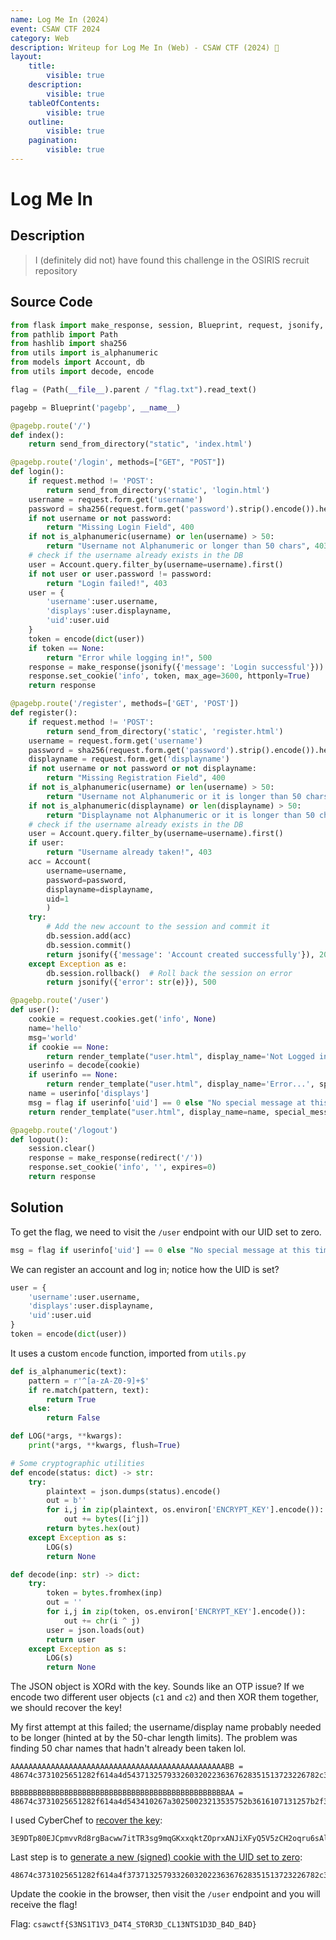 ```yaml
---
name: Log Me In (2024)
event: CSAW CTF 2024
category: Web
description: Writeup for Log Me In (Web) - CSAW CTF (2024) 💜
layout:
    title:
        visible: true
    description:
        visible: true
    tableOfContents:
        visible: true
    outline:
        visible: true
    pagination:
        visible: true
---
```


# Log Me In

## Description

> I (definitely did not) have found this challenge in the OSIRIS recruit repository

## Source Code


```python
from flask import make_response, session, Blueprint, request, jsonify, render_template, redirect, send_from_directory
from pathlib import Path
from hashlib import sha256
from utils import is_alphanumeric
from models import Account, db
from utils import decode, encode

flag = (Path(__file__).parent / "flag.txt").read_text()

pagebp = Blueprint('pagebp', __name__)

@pagebp.route('/')
def index():
    return send_from_directory("static", 'index.html')

@pagebp.route('/login', methods=["GET", "POST"])
def login():
    if request.method != 'POST':
        return send_from_directory('static', 'login.html')
    username = request.form.get('username')
    password = sha256(request.form.get('password').strip().encode()).hexdigest()
    if not username or not password:
        return "Missing Login Field", 400
    if not is_alphanumeric(username) or len(username) > 50:
        return "Username not Alphanumeric or longer than 50 chars", 403
    # check if the username already exists in the DB
    user = Account.query.filter_by(username=username).first()
    if not user or user.password != password:
        return "Login failed!", 403
    user = {
        'username':user.username,
        'displays':user.displayname,
        'uid':user.uid
    }
    token = encode(dict(user))
    if token == None:
        return "Error while logging in!", 500
    response = make_response(jsonify({'message': 'Login successful'}))
    response.set_cookie('info', token, max_age=3600, httponly=True)
    return response

@pagebp.route('/register', methods=['GET', 'POST'])
def register():
    if request.method != 'POST':
        return send_from_directory('static', 'register.html')
    username = request.form.get('username')
    password = sha256(request.form.get('password').strip().encode()).hexdigest()
    displayname = request.form.get('displayname')
    if not username or not password or not displayname:
        return "Missing Registration Field", 400
    if not is_alphanumeric(username) or len(username) > 50:
        return "Username not Alphanumeric or it is longer than 50 chars", 403
    if not is_alphanumeric(displayname) or len(displayname) > 50:
        return "Displayname not Alphanumeric or it is longer than 50 chars", 403
    # check if the username already exists in the DB
    user = Account.query.filter_by(username=username).first()
    if user:
        return "Username already taken!", 403
    acc = Account(
        username=username,
        password=password,
        displayname=displayname,
        uid=1
        )
    try:
        # Add the new account to the session and commit it
        db.session.add(acc)
        db.session.commit()
        return jsonify({'message': 'Account created successfully'}), 201
    except Exception as e:
        db.session.rollback()  # Roll back the session on error
        return jsonify({'error': str(e)}), 500

@pagebp.route('/user')
def user():
    cookie = request.cookies.get('info', None)
    name='hello'
    msg='world'
    if cookie == None:
        return render_template("user.html", display_name='Not Logged in!', special_message='Nah')
    userinfo = decode(cookie)
    if userinfo == None:
        return render_template("user.html", display_name='Error...', special_message='Nah')
    name = userinfo['displays']
    msg = flag if userinfo['uid'] == 0 else "No special message at this time..."
    return render_template("user.html", display_name=name, special_message=msg)

@pagebp.route('/logout')
def logout():
    session.clear()
    response = make_response(redirect('/'))
    response.set_cookie('info', '', expires=0)
    return response
```


## Solution

To get the flag, we need to visit the `/user` endpoint with our UID set to zero.


```python
msg = flag if userinfo['uid'] == 0 else "No special message at this time..."
```


We can register an account and log in; notice how the UID is set?


```python
user = {
	'username':user.username,
	'displays':user.displayname,
	'uid':user.uid
}
token = encode(dict(user))
```


It uses a custom `encode` function, imported from `utils.py`


```python
def is_alphanumeric(text):
    pattern = r'^[a-zA-Z0-9]+$'
    if re.match(pattern, text):
        return True
    else:
        return False

def LOG(*args, **kwargs):
    print(*args, **kwargs, flush=True)

# Some cryptographic utilities
def encode(status: dict) -> str:
    try:
        plaintext = json.dumps(status).encode()
        out = b''
        for i,j in zip(plaintext, os.environ['ENCRYPT_KEY'].encode()):
            out += bytes([i^j])
        return bytes.hex(out)
    except Exception as s:
        LOG(s)
        return None

def decode(inp: str) -> dict:
    try:
        token = bytes.fromhex(inp)
        out = ''
        for i,j in zip(token, os.environ['ENCRYPT_KEY'].encode()):
            out += chr(i ^ j)
        user = json.loads(out)
        return user
    except Exception as s:
        LOG(s)
        return None
```


The JSON object is XORd with the key. Sounds like an OTP issue? If we encode two different user objects (`c1` and `c2`) and then XOR them together, we should recover the key!

My first attempt at this failed; the username/display name probably needed to be longer (hinted at by the 50-char length limits). The problem was finding 50 char names that hadn't already been taken lol.


```
AAAAAAAAAAAAAAAAAAAAAAAAAAAAAAAAAAAAAAAAAAAAAAAABB = 48674c3731025651282f614a4d5437132579332603202236367628351513723226782c30060a3939302a351b0e313339000f0b28190738107417743b0209702d535e551417281f1c2114361540494e6b36767573360e340e02122a25181b251370220a05280c0d0a083923112904280f3b247604247231760a25071523360c733330114a55604c0f02724d6e7027

BBBBBBBBBBBBBBBBBBBBBBBBBBBBBBBBBBBBBBBBBBBBBBBBAA = 48674c3731025651282f614a4d543410267a30250023213535752b3616107131257b2f3305093a3a332936180d32303a030c082b1a043b1377147738010a732e535e551417281f1c2114361540494e6b35757670350d370d011129261b182610732109062b0f0e090b3a20122a072b0c38277507277132750926041620350f703033114a55604c0f02724d6e7027
```


I used CyberChef to [recover the key](<https://gchq.github.io/CyberChef/#recipe=From_Hex('Auto'/disabled)XOR(%7B'option':'Hex','string':'48674c3731025651282f614a4d5437132579332603202236367628351513723226782c30060a3939302a351b0e313339000f0b28190738107417743b0209702d535e551417281f1c2114361540494e6b36767573360e340e02122a25181b251370220a05280c0d0a083923112904280f3b247604247231760a25071523360c733330114a55604c0f02724d6e7027'%7D,'Standard',false)&input=eyJ1c2VybmFtZSI6ICJBQUFBQUFBQUFBQUFBQUFBQUFBQUFBQUFBQUFBQUFBQUFBQUFBQUFBQUFBQUFBQUFCQiIsICJkaXNwbGF5cyI6ICJBQUFBQUFBQUFBQUFBQUFBQUFBQUFBQUFBQUFBQUFBQUFBQUFBQUFBQUFBQUFBQUFCQiIsICJ1aWQiOiAwfQ&oeol=FF>):


```
3E9DTp80EJCpmvvRd8rgBacww7itTR3sg9mqGKxxqktZOprxANJiXFyQ5V5zCH2oqru6sAllMuOfbsnIw742wOuOCSkdYZdR1cKDiMLKIxbPhEiNze7Ee3p7KdFTbwM2qr3fuB9ffPwN@Z
```


Last step is to [generate a new (signed) cookie with the UID set to zero](<https://gchq.github.io/CyberChef/#recipe=From_Hex('Auto'/disabled)XOR(%7B'option':'Latin1','string':'3E9DTp80EJCpmvvRd8rgBacww7itTR3sg9mqGKxxqktZOprxANJiXFyQ5V5zCH2oqru6sAllMuOfbsnIw742wOuOCSkdYZdR1cKDiMLKIxbPhEiNze7Ee3p7KdFTbwM2qr3fuB9ffPwN@Z'%7D,'Standard',false)To_Hex('None',0)&input=eyJ1c2VybmFtZSI6IkFBQUFBQUFBQUFBQUFBQUFBQUFBQUFBQUFBQUFBQUFBQUFBQUFBQUFBQUFBQUFBQUJCIiwiZGlzcGxheXMiOiJBQUFBQUFBQUFBQUFBQUFBQUFBQUFBQUFBQUFBQUFBQUFBQUFBQUFBQUFBQUFBQUFCQiIsInVpZCI6MH0&oeol=FF>):


```
48674c3731025651282f614a4f3737132579332603202236367628351513723226782c30060a3939302a351b0e313339000f0b28190738107417743b020a704d5d50115f0031000d34066d5c40322f0836767573360e340e02122a25181b251370220a05280c0d0a083923112904280f3b247604247231760a25071523350f105d50460f116003561b
```


Update the cookie in the browser, then visit the `/user` endpoint and you will receive the flag!

Flag: `csawctf{S3NS1T1V3_D4T4_ST0R3D_CL13NTS1D3D_B4D_B4D}`
